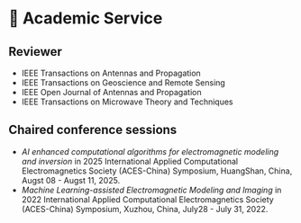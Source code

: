 # 📎 Academic Service

## Reviewer

- IEEE Transactions on Antennas and Propagation
- IEEE Transactions on Geoscience and Remote Sensing
- IEEE Open Journal of Antennas and Propagation
- IEEE Transactions on Microwave Theory and Techniques


## Chaired conference sessions

- *AI enhanced computational algorithms for electromagnetic modeling and inversion* in 2025 International Applied Computational Electromagnetics Society (ACES-China) Symposium, HuangShan, China, Augst 08 - Augst 11, 2025.
- *Machine Learning-assisted Electromagnetic Modeling and Imaging* in 2022 International Applied Computational Electromagnetics Society (ACES-China) Symposium, Xuzhou, China, July28 - July 31, 2022.

